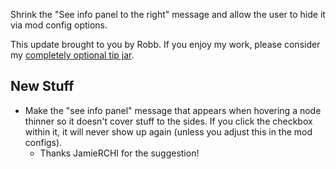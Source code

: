 Shrink the "See info panel to the right" message and allow the user to hide it via mod config options.




This update brought to you by Robb.
If you enjoy my work, please consider my [completely optional tip jar](https://ko-fi.com/robb4).

## New Stuff

- Make the "see info panel" message that appears when hovering a node thinner so it doesn't cover stuff to the sides. If you click the checkbox within it, it will never show up again (unless you adjust this in the mod configs).
  - Thanks JamieRCHI for the suggestion!
